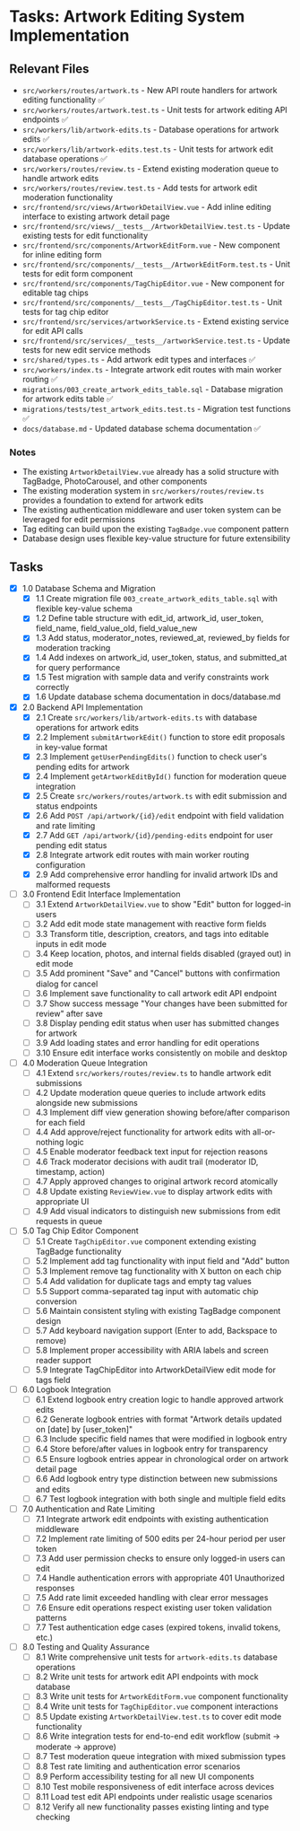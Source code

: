 # Tasks: Artwork Editing System Implementation

## Relevant Files

- `src/workers/routes/artwork.ts` - New API route handlers for artwork editing functionality ✅
- `src/workers/routes/artwork.test.ts` - Unit tests for artwork editing API endpoints ✅
- `src/workers/lib/artwork-edits.ts` - Database operations for artwork edits ✅
- `src/workers/lib/artwork-edits.test.ts` - Unit tests for artwork edit database operations ✅
- `src/workers/routes/review.ts` - Extend existing moderation queue to handle artwork edits
- `src/workers/routes/review.test.ts` - Add tests for artwork edit moderation functionality
- `src/frontend/src/views/ArtworkDetailView.vue` - Add inline editing interface to existing artwork detail page
- `src/frontend/src/views/__tests__/ArtworkDetailView.test.ts` - Update existing tests for edit functionality
- `src/frontend/src/components/ArtworkEditForm.vue` - New component for inline editing form
- `src/frontend/src/components/__tests__/ArtworkEditForm.test.ts` - Unit tests for edit form component
- `src/frontend/src/components/TagChipEditor.vue` - New component for editable tag chips
- `src/frontend/src/components/__tests__/TagChipEditor.test.ts` - Unit tests for tag chip editor
- `src/frontend/src/services/artworkService.ts` - Extend existing service for edit API calls
- `src/frontend/src/services/__tests__/artworkService.test.ts` - Update tests for new edit service methods
- `src/shared/types.ts` - Add artwork edit types and interfaces ✅
- `src/workers/index.ts` - Integrate artwork edit routes with main worker routing ✅
- `migrations/003_create_artwork_edits_table.sql` - Database migration for artwork edits table ✅
- `migrations/tests/test_artwork_edits.test.ts` - Migration test functions ✅
- `docs/database.md` - Updated database schema documentation ✅

### Notes

- The existing `ArtworkDetailView.vue` already has a solid structure with TagBadge, PhotoCarousel, and other components
- The existing moderation system in `src/workers/routes/review.ts` provides a foundation to extend for artwork edits
- The existing authentication middleware and user token system can be leveraged for edit permissions
- Tag editing can build upon the existing `TagBadge.vue` component pattern
- Database design uses flexible key-value structure for future extensibility

## Tasks

- [x] 1.0 Database Schema and Migration
  - [x] 1.1 Create migration file `003_create_artwork_edits_table.sql` with flexible key-value schema
  - [x] 1.2 Define table structure with edit_id, artwork_id, user_token, field_name, field_value_old, field_value_new
  - [x] 1.3 Add status, moderator_notes, reviewed_at, reviewed_by fields for moderation tracking
  - [x] 1.4 Add indexes on artwork_id, user_token, status, and submitted_at for query performance
  - [x] 1.5 Test migration with sample data and verify constraints work correctly
  - [x] 1.6 Update database schema documentation in docs/database.md

- [x] 2.0 Backend API Implementation
  - [x] 2.1 Create `src/workers/lib/artwork-edits.ts` with database operations for artwork edits
  - [x] 2.2 Implement `submitArtworkEdit()` function to store edit proposals in key-value format
  - [x] 2.3 Implement `getUserPendingEdits()` function to check user's pending edits for artwork
  - [x] 2.4 Implement `getArtworkEditById()` function for moderation queue integration
  - [x] 2.5 Create `src/workers/routes/artwork.ts` with edit submission and status endpoints
  - [x] 2.6 Add `POST /api/artwork/{id}/edit` endpoint with field validation and rate limiting
  - [x] 2.7 Add `GET /api/artwork/{id}/pending-edits` endpoint for user pending edit status
  - [x] 2.8 Integrate artwork edit routes with main worker routing configuration
  - [x] 2.9 Add comprehensive error handling for invalid artwork IDs and malformed requests

- [ ] 3.0 Frontend Edit Interface Implementation
  - [ ] 3.1 Extend `ArtworkDetailView.vue` to show "Edit" button for logged-in users
  - [ ] 3.2 Add edit mode state management with reactive form fields
  - [ ] 3.3 Transform title, description, creators, and tags into editable inputs in edit mode
  - [ ] 3.4 Keep location, photos, and internal fields disabled (grayed out) in edit mode
  - [ ] 3.5 Add prominent "Save" and "Cancel" buttons with confirmation dialog for cancel
  - [ ] 3.6 Implement save functionality to call artwork edit API endpoint
  - [ ] 3.7 Show success message "Your changes have been submitted for review" after save
  - [ ] 3.8 Display pending edit status when user has submitted changes for artwork
  - [ ] 3.9 Add loading states and error handling for edit operations
  - [ ] 3.10 Ensure edit interface works consistently on mobile and desktop

- [ ] 4.0 Moderation Queue Integration
  - [ ] 4.1 Extend `src/workers/routes/review.ts` to handle artwork edit submissions
  - [ ] 4.2 Update moderation queue queries to include artwork edits alongside new submissions
  - [ ] 4.3 Implement diff view generation showing before/after comparison for each field
  - [ ] 4.4 Add approve/reject functionality for artwork edits with all-or-nothing logic
  - [ ] 4.5 Enable moderator feedback text input for rejection reasons
  - [ ] 4.6 Track moderator decisions with audit trail (moderator ID, timestamp, action)
  - [ ] 4.7 Apply approved changes to original artwork record atomically
  - [ ] 4.8 Update existing `ReviewView.vue` to display artwork edits with appropriate UI
  - [ ] 4.9 Add visual indicators to distinguish new submissions from edit requests in queue

- [ ] 5.0 Tag Chip Editor Component
  - [ ] 5.1 Create `TagChipEditor.vue` component extending existing TagBadge functionality
  - [ ] 5.2 Implement add tag functionality with input field and "Add" button
  - [ ] 5.3 Implement remove tag functionality with X button on each chip
  - [ ] 5.4 Add validation for duplicate tags and empty tag values
  - [ ] 5.5 Support comma-separated tag input with automatic chip conversion
  - [ ] 5.6 Maintain consistent styling with existing TagBadge component design
  - [ ] 5.7 Add keyboard navigation support (Enter to add, Backspace to remove)
  - [ ] 5.8 Implement proper accessibility with ARIA labels and screen reader support
  - [ ] 5.9 Integrate TagChipEditor into ArtworkDetailView edit mode for tags field

- [ ] 6.0 Logbook Integration
  - [ ] 6.1 Extend logbook entry creation logic to handle approved artwork edits
  - [ ] 6.2 Generate logbook entries with format "Artwork details updated on [date] by [user_token]"
  - [ ] 6.3 Include specific field names that were modified in logbook entry
  - [ ] 6.4 Store before/after values in logbook entry for transparency
  - [ ] 6.5 Ensure logbook entries appear in chronological order on artwork detail page
  - [ ] 6.6 Add logbook entry type distinction between new submissions and edits
  - [ ] 6.7 Test logbook integration with both single and multiple field edits

- [ ] 7.0 Authentication and Rate Limiting
  - [ ] 7.1 Integrate artwork edit endpoints with existing authentication middleware
  - [ ] 7.2 Implement rate limiting of 500 edits per 24-hour period per user token
  - [ ] 7.3 Add user permission checks to ensure only logged-in users can edit
  - [ ] 7.4 Handle authentication errors with appropriate 401 Unauthorized responses  
  - [ ] 7.5 Add rate limit exceeded handling with clear error messages
  - [ ] 7.6 Ensure edit operations respect existing user token validation patterns
  - [ ] 7.7 Test authentication edge cases (expired tokens, invalid tokens, etc.)

- [ ] 8.0 Testing and Quality Assurance
  - [ ] 8.1 Write comprehensive unit tests for `artwork-edits.ts` database operations
  - [ ] 8.2 Write unit tests for artwork edit API endpoints with mock database
  - [ ] 8.3 Write unit tests for `ArtworkEditForm.vue` component functionality
  - [ ] 8.4 Write unit tests for `TagChipEditor.vue` component interactions
  - [ ] 8.5 Update existing `ArtworkDetailView.test.ts` to cover edit mode functionality
  - [ ] 8.6 Write integration tests for end-to-end edit workflow (submit -> moderate -> approve)
  - [ ] 8.7 Test moderation queue integration with mixed submission types
  - [ ] 8.8 Test rate limiting and authentication error scenarios
  - [ ] 8.9 Perform accessibility testing for all new UI components
  - [ ] 8.10 Test mobile responsiveness of edit interface across devices
  - [ ] 8.11 Load test edit API endpoints under realistic usage scenarios
  - [ ] 8.12 Verify all new functionality passes existing linting and type checking

